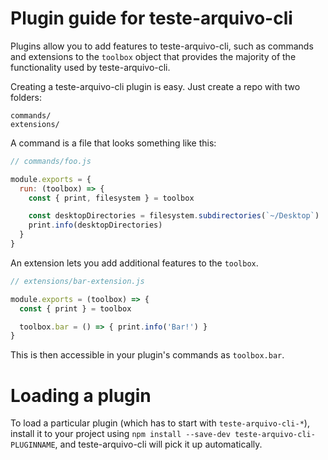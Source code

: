 # Plugin guide for teste-arquivo-cli

Plugins allow you to add features to teste-arquivo-cli, such as commands and
extensions to the `toolbox` object that provides the majority of the functionality
used by teste-arquivo-cli.

Creating a teste-arquivo-cli plugin is easy. Just create a repo with two folders:

```
commands/
extensions/
```

A command is a file that looks something like this:

```js
// commands/foo.js

module.exports = {
  run: (toolbox) => {
    const { print, filesystem } = toolbox

    const desktopDirectories = filesystem.subdirectories(`~/Desktop`)
    print.info(desktopDirectories)
  }
}
```

An extension lets you add additional features to the `toolbox`.

```js
// extensions/bar-extension.js

module.exports = (toolbox) => {
  const { print } = toolbox

  toolbox.bar = () => { print.info('Bar!') }
}
```

This is then accessible in your plugin's commands as `toolbox.bar`.

# Loading a plugin

To load a particular plugin (which has to start with `teste-arquivo-cli-*`),
install it to your project using `npm install --save-dev teste-arquivo-cli-PLUGINNAME`,
and teste-arquivo-cli will pick it up automatically.
